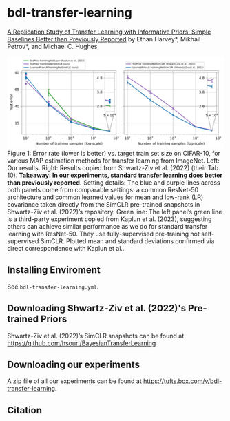 # bdl-transfer-learning

[A Replication Study of Transfer Learning with Informative Priors: Simple Baselines Better than Previously Reported](https://openreview.net/pdf?id=BbvSU02jLg) by Ethan Harvey*, Mikhail Petrov*, and Michael C. Hughes

![Figure 1](./notebooks/replication.png)
Figure 1: Error rate (lower is better) vs. target train set size on CIFAR-10, for various MAP estimation methods for transfer learning from ImageNet. Left: Our results. Right: Results copied from Shwartz-Ziv et al. (2022) (their Tab. 10). **Takeaway: In our experiments, standard transfer learning does better than previously reported.** Setting details: The blue and purple lines across both panels come from comparable settings: a common ResNet-50 architecture and common learned values for mean and low-rank (LR) covariance taken directly from the SimCLR pre-trained snapshots in Shwartz-Ziv et al. (2022)’s repository. Green line: The left panel’s green line is a third-party experiment copied from Kaplun et al. (2023), suggesting others can achieve similar performance as we do for standard transfer learning with ResNet-50. They use fully-supervised pre-training not self-supervised SimCLR. Plotted mean and standard deviations confirmed via direct correspondence with Kaplun et al..

## Installing Enviroment
See `bdl-transfer-learning.yml`.

## Downloading Shwartz-Ziv et al. (2022)'s Pre-trained Priors
Shwartz-Ziv et al. (2022)’s SimCLR snapshots can be found at https://github.com/hsouri/BayesianTransferLearning

## Downloading our experiments
A zip file of all our experiments can be found at https://tufts.box.com/v/bdl-transfer-learning.

## Citation
